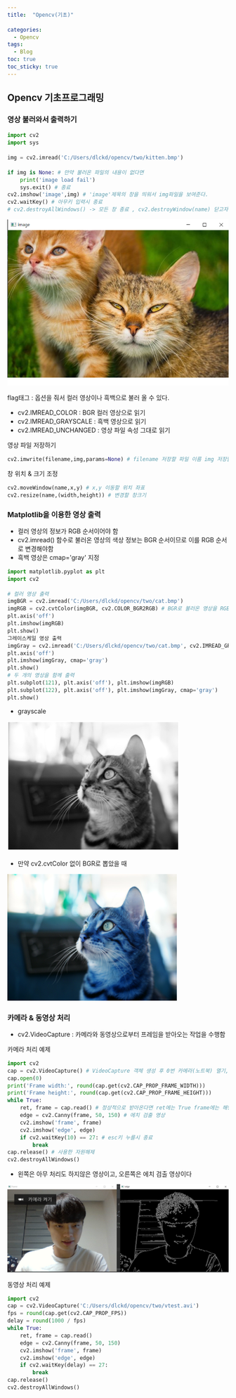 ```yaml
---
title:  "Opencv(기초)"

categories:
  - Opencv
tags:
  - Blog
toc: true
toc_sticky: true
---
```


## Opencv 기초프로그래밍

### 영상 불러와서 출력하기

```python
import cv2
import sys

img = cv2.imread('C:/Users/dlckd/opencv/two/kitten.bmp') 

if img is None: # 만약 불러온 파일의 내용이 없다면
    print('image load fail')
    sys.exit() # 종료
cv2.imshow('image',img) # 'image'제목의 창을 띄워서 img파일을 보여준다.
cv2.waitKey() # 아무키 입력시 종료
# cv2.destroyAllWindows() -> 모든 창 종료 , cv2.destroyWindow(name) 닫고자 하는 창이름을 지정해서 종료
```
![GitHub Logo](/image/cat.png)

flag태그 : 옵션을 줘서 컬러 영상이나 흑백으로 불러 올 수 있다.

- cv2.IMREAD_COLOR : BGR 컬러 영상으로 읽기
- cv2.IMREAD_GRAYSCALE : 흑백 영상으로 읽기
- cv2.IMREAD_UNCHANGED : 영상 파일 속성 그대로 읽기

영상 파일 저장하기

```python
cv2.imwrite(filename,img,params=None) # filename 저장할 파일 이름 img 저장할 영상 데이터
```
창 위치 & 크기 조정

```python
cv2.moveWindow(name,x,y) # x,y 이동할 위치 좌표
cv2.resize(name,(width,height)) # 변경할 창크기
```
### Matplotlib을 이용한 영상 출력

- 컬러 영상의 정보가 RGB 순서이어야 함
- cv2.imread() 함수로 불러온 영상의 색상 정보는 BGR 순서이므로 이를 RGB 순서로 변경해야함
- 흑백 영상은 cmap='gray' 지정

```python
import matplotlib.pyplot as plt
import cv2

# 컬러 영상 출력
imgBGR = cv2.imread('C:/Users/dlckd/opencv/two/cat.bmp')
imgRGB = cv2.cvtColor(imgBGR, cv2.COLOR_BGR2RGB) # BGR로 불러온 영상을 RGB 순서로 바꿔준다.
plt.axis('off')
plt.imshow(imgRGB)
plt.show()
그레이스케일 영상 출력
imgGray = cv2.imread('C:/Users/dlckd/opencv/two/cat.bmp', cv2.IMREAD_GRAYSCALE)
plt.axis('off')
plt.imshow(imgGray, cmap='gray')
plt.show()
# 두 개의 영상을 함께 출력
plt.subplot(121), plt.axis('off'), plt.imshow(imgRGB)
plt.subplot(122), plt.axis('off'), plt.imshow(imgGray, cmap='gray')
plt.show()    
```
- grayscale

![GitHub Logo](/image/graycat.png)

- 만약 cv2.cvtColor 없이 BGR로 뽑았을 때

![GitHub Logo](/image/bluecat.png)

### 카메라 & 동영상 처리

- cv2.VideoCapture : 카메라와 동영상으로부터 프레임을 받아오는 작업을 수행함

카메라 처리 예제

```python
import cv2
cap = cv2.VideoCapture() # VideoCapture 객체 생성 후 0번 카메라(노트북) 열기, cap=cv2.VideoCapture(0)과 동일
cap.open(0)
print('Frame width:', round(cap.get(cv2.CAP_PROP_FRAME_WIDTH)))
print('Frame height:', round(cap.get(cv2.CAP_PROP_FRAME_HEIGHT)))
while True:
    ret, frame = cap.read() # 정상적으로 받아온다면 ret에는 True frame에는 해당 프레임이 저장된다.
    edge = cv2.Canny(frame, 50, 150) # 에치 검출 영상
    cv2.imshow('frame', frame)
    cv2.imshow('edge', edge)
    if cv2.waitKey(10) == 27: # esc키 누를시 종료
        break
cap.release() # 사용한 자원해제
cv2.destroyAllWindows()
```
- 왼쪽은 아무 처리도 하지않은 영상이고, 오른쪽은 에치 검출 영상이다

![GitHub Logo](/image/myface.png)

동영상 처리 예제

```python
import cv2
cap = cv2.VideoCapture('C:/Users/dlckd/opencv/two/vtest.avi')
fps = round(cap.get(cv2.CAP_PROP_FPS))
delay = round(1000 / fps)
while True:
    ret, frame = cap.read()
    edge = cv2.Canny(frame, 50, 150)
    cv2.imshow('frame', frame)
    cv2.imshow('edge', edge)
    if cv2.waitKey(delay) == 27:
        break
cap.release()
cv2.destroyAllWindows()
```